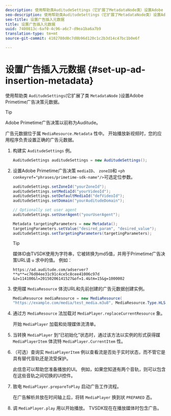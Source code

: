 ```yaml
---
description: 使用帮助类AuditudeSettings（它扩展了MetadataNode类）设置Adobe Primetime广告决策元数据。
seo-description: 使用帮助类AuditudeSettings（它扩展了MetadataNode类）设置Adobe Primetime广告决策元数据。
seo-title: 设置广告插入元数据
title: 设置广告插入元数据
uuid: 7400813c-6af0-4c96-a6c7-d9ea1ba6a7b9
translation-type: tm+mt
source-git-commit: 4102780d0c7d0b96d120c1c2b3d14c47bc1b0e6f

---
```



# 设置广告插入元数据 {#set-up-ad-insertion-metadata}

使用帮助类 `AuditudeSettings`(它扩展了类 `MetadataNode` )设置Adobe Primetime广告决策元数据。

>[!TIP]
>
>Adobe Primetime广告决策以前称为Auditude。

广告元数据位于属 `MediaResource.Metadata` 性中。 开始播放新视频时，您的应用程序负责设置正确的广告元数据。

1. 构建实 `AuditudeSettings` 例。

   ```java
   AuditudeSettings auditudeSettings = new AuditudeSettings();
   ```

1. 设置Adobe Primetime广告决策 `mediaID`、 `zoneID`和 `<ph conkeyref="phrases/primetime-sdk-name"/>`可选定位参数。

   ```java
   auditudeSettings.setZoneId("yourZoneId"); 
   auditudeSettings.setMediaId("yourVideoId"); 
   auditudeSettings.setDefaultMediaId("defVideoId"); 
   auditudeSettings.setDomain("yourAuditudeDomain"); 
   
   // Optionally set user agent  
   auditudeSettings.setUserAgent("yourUserAgent"); 
   
   Metadata targetingParameters = new Metadata(); 
   targetingParameters.setValue("desired_param", "desired_value"); 
   auditudeSettings.setTargetingParameters(targetingParameters);
   ```

   >[!TIP]
   >
   >媒体ID由TVSDK使用为字符串，它被转换为md5值，并用于Primetime广告决策URL请 `u` 求中的值。 例如：
   >
   >`https://ad.auditude.com/adserver? **u**=c76d04ee31c91c4ce5c8cee41006c97d &z=114100&l=20150206141527&of=1.4&tm=15&g=1000002`

1. 使用媒 `MediaResource` 体流URL和先前创建的广告元数据创建实例。

   ```java
   MediaResource mediaResource = new MediaResource( 
   "https://example.com/media/test_media.m3u8", MediaResource.Type.HLS, Metadata);
   ```

1. 通过方 `MediaResource` 法加载对 `MediaPlayer.replaceCurrentResource` 象。

   开始 `MediaPlayer` 加载和处理媒体流清单。

1. 当转换 `MediaPlayer` 到“已初始化”状态时，通过该方法以实例的形式获得媒 `MediaPlayerItem` 体流特 `MediaPlayer.CurrentItem` 性。
1. （可选）查询实 `MediaPlayerItem` 例以查看流是否处于实时状态，而不管它是具有替代音轨还是流受保护。

   此信息可以帮助您准备播放的UI。 例如，如果您知道有两个音轨，则可以包含在这些音轨之间切换的UI控件。

1. 致电 `MediaPlayer.prepareToPlay` 启动广告工作流程。

   在广告解析并放在时间轴上后，将转 `MediaPlayer` 换到状 `PREPARED` 态。
1. 调 `MediaPlayer.play` 用以开始播放。
TVSDK现在在播放媒体时包含广告。
